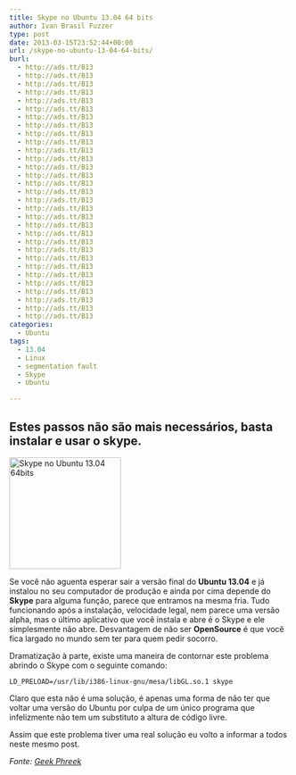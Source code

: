 ```yaml
---
title: Skype no Ubuntu 13.04 64 bits
author: Ivan Brasil Fuzzer
type: post
date: 2013-03-15T23:52:44+00:00
url: /skype-no-ubuntu-13-04-64-bits/
burl:
  - http://ads.tt/B13
  - http://ads.tt/B13
  - http://ads.tt/B13
  - http://ads.tt/B13
  - http://ads.tt/B13
  - http://ads.tt/B13
  - http://ads.tt/B13
  - http://ads.tt/B13
  - http://ads.tt/B13
  - http://ads.tt/B13
  - http://ads.tt/B13
  - http://ads.tt/B13
  - http://ads.tt/B13
  - http://ads.tt/B13
  - http://ads.tt/B13
  - http://ads.tt/B13
  - http://ads.tt/B13
  - http://ads.tt/B13
  - http://ads.tt/B13
  - http://ads.tt/B13
  - http://ads.tt/B13
  - http://ads.tt/B13
  - http://ads.tt/B13
  - http://ads.tt/B13
  - http://ads.tt/B13
  - http://ads.tt/B13
  - http://ads.tt/B13
  - http://ads.tt/B13
  - http://ads.tt/B13
  - http://ads.tt/B13
  - http://ads.tt/B13
categories:
  - Ubuntu
tags:
  - 13.04
  - Linux
  - segmentation fault
  - Skype
  - Ubuntu

---
```

## **Estes passos não são mais necessários, basta instalar e usar o skype.**

<a href="http://www.ubuntero.com.br/wp-content/uploads/2013/03/no-skype.png" rel="lightbox"><img class="size-full wp-image-4711 aligncenter" title="Skype no Ubuntu 13.04 64bits" alt="Skype no Ubuntu 13.04 64bits" src="http://www.ubuntero.com.br/wp-content/uploads/2013/03/no-skype.png" width="200" height="200" /></a>

Se você não aguenta esperar sair a versão final do **Ubuntu 13.04** e já instalou no seu computador de produção e ainda por cima depende do **Skype** para alguma função, parece que entramos na mesma fria. Tudo funcionando após a instalação, velocidade legal, nem parece uma versão alpha, mas o último aplicativo que você instala e abre é o Skype e ele simplesmente não abre. Desvantagem de não ser **OpenSource** é que você fica largado no mundo sem ter para quem pedir socorro.

Dramatização à parte, existe uma maneira de contornar este problema abrindo o Skype com o seguinte comando:

`LD_PRELOAD=/usr/lib/i386-linux-gnu/mesa/libGL.so.1 skype`

Claro que esta não é uma solução, é apenas uma forma de não ter que voltar uma versão do Ubuntu por culpa de um único programa que infelizmente não tem um substituto a altura de código livre.

Assim que este problema tiver uma real solução eu volto a informar a todos neste mesmo post.

_Fonte: <a href="http://geekphreek.com/tag/segmentation-fault/" target="_blank" rel="nofollow">Geek Phreek</a>_